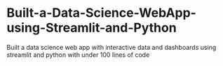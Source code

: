 # Built-a-Data-Science-WebApp-using-Streamlit-and-Python
Built a data science web app with interactive data and dashboards using streamlit and python with under 100 lines of code
